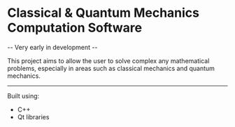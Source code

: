 # Classical & Quantum Mechanics Computation Software
-- Very early in development --

This project aims to allow the user to solve complex any mathematical problems, especially
in areas such as classical mechanics and quantum mechanics. 

----
Built using:
- C++
- Qt libraries

